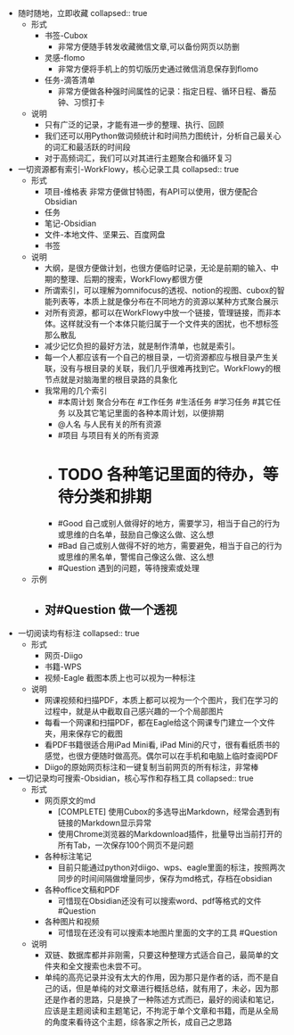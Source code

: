 - 随时随地，立即收藏
  collapsed:: true
	- 形式
		- 书签-Cubox
			- 非常方便随手转发收藏微信文章,可以备份网页以防删
		- 灵感-flomo
			- 非常方便将手机上的剪切版历史通过微信消息保存到flomo
		- 任务-滴答清单
			- 非常方便做各种强时间属性的记录：指定日程、循环日程、番茄钟、习惯打卡
	- 说明
		- 只有广泛的记录，才能有进一步的整理、执行、回顾
		- 我们还可以用Python做词频统计和时间热力图统计，分析自己最关心的词汇和最活跃的时间段
		- 对于高频词汇，我们可以对其进行主题聚合和循环复习
- 一切资源都有索引-WorkFlowy，核心记录工具
  collapsed:: true
	- 形式
		- 项目-维格表 非常方便做甘特图，有API可以使用，很方便配合Obsidian
		- 任务
		- 笔记-Obsidian
		- 文件-本地文件、坚果云、百度网盘
		- 书签
	- 说明
		- 大纲，是很方便做计划，也很方便临时记录，无论是前期的输入、中期的整理、后期的搜索，WorkFlowy都很方便
		- 所谓索引，可以理解为omnifocus的透视、notion的视图、cubox的智能列表等，本质上就是像分布在不同地方的资源以某种方式聚合展示
		- 对所有资源，都可以在WorkFlowy中放一个链接，管理链接，而非本体。这样就没有一个本体只能归属于一个文件夹的困扰，也不想标签那么散乱
		- 减少记忆负担的最好方法，就是制作清单，也就是索引。
		- 每一个人都应该有一个自己的根目录，一切资源都应与根目录产生关联，没有与根目录的关联，我们几乎很难再找到它。WorkFlowy的根节点就是对脑海里的根目录路的具象化
		- 我常用的几个索引
			- #本周计划 聚合分布在 #工作任务 #生活任务 #学习任务 #其它任务 以及其它笔记里面的各种本周计划，以便排期
			- @人名 与人民有关的所有资源
			- #项目 与项目有关的所有资源
			- # TODO 各种笔记里面的待办，等待分类和排期
			- #Good 自己或别人做得好的地方，需要学习，相当于自己的行为或思维的白名单，鼓励自己像这么做、这么想
			- #Bad 自己或别人做得不好的地方，需要避免，相当于自己的行为或思维的黑名单，警惕自己像这么做、这么想
			- #Question 遇到的问题，等待搜索或处理
	- 示例
		- 对#Question 做一个透视
			-
- 一切阅读均有标注
  collapsed:: true
	- 形式
		- 网页-Diigo
		- 书籍-WPS
		- 视频-Eagle  截图本质上也可以视为一种标注
	- 说明
		- 网课视频和扫描PDF，本质上都可以视为一个个图片，我们在学习的过程中，就是从中截取自己感兴趣的一个个局部图片
		- 每看一个网课和扫描PDF，都在Eagle给这个网课专门建立一个文件夹，用来保存它的截图
		- 看PDF书籍很适合用iPad Mini看, iPad Mini的尺寸，很有看纸质书的感觉，也很方便随时做高亮。偶尔可以在手机和电脑上临时查阅PDF
		- Diigo的原始网页标注和一键复制当前网页的所有标注，非常棒
- 一切记录均可搜索-Obsidian，核心写作和存档工具
  collapsed:: true
	- 形式
		- 网页原文的md
			- [COMPLETE] 使用Cubox的多选导出Markdown，经常会遇到有链接的Markdown显示异常
			- 使用Chrome浏览器的Markdownload插件，批量导出当前打开的所有Tab，一次保存100个网页不是问题
		- 各种标注笔记
			- 目前只能通过python对diigo、wps、eagle里面的标注，按照两次同步的时间间隔做增量同步，保存为md格式，存档在obsidian
		- 各种office文稿和PDF
			- 可惜现在Obsidian还没有可以搜索word、pdf等格式的文件 #Question
		- 各种图片和视频
			- 可惜现在还没有可以搜索本地图片里面的文字的工具 #Question
	- 说明
		- 双链、数据库都并非刚需，只要这种整理方式适合自己，最简单的文件夹和全文搜索也未尝不可。
		- 单纯的高亮记录并没有太大的作用，因为那只是作者的话，而不是自己的话，但是单纯的对文章进行概括总结，就有用了，未必，因为那还是作者的思路，只是换了一种陈述方式而已，最好的阅读和笔记，应该是主题阅读和主题笔记，不拘泥于单个文章和书籍，而是从全局的角度来看待这个主题，综各家之所长，成自己之思路